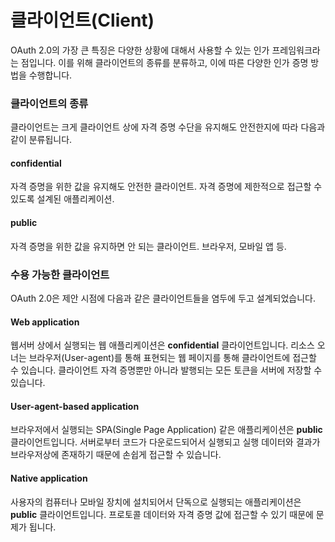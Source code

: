 # 클라이언트\(Client\)

OAuth 2.0의 가장 큰 특징은 다양한 상황에 대해서 사용할 수 있는 인가 프레임워크라는 점입니다. 이를 위해 클라이언트의 종류를 분류하고, 이에 따른 다양한 인가 증명 방법을 수행합니다.

### 클라이언트의 종류

클라이언트는 크게 클라이언트 상에 자격 증명 수단을 유지해도 안전한지에 따라 다음과 같이 분류됩니다.

#### confidential

자격 증명을 위한 값을 유지해도 안전한 클라이언트. 자격 증명에 제한적으로 접근할 수 있도록 설계된 애플리케이션.

#### public

자격 증명을 위한 값을 유지하면 안 되는 클라이언트. 브라우저, 모바일 앱 등.

### 수용 가능한 클라이언트

OAuth 2.0은 제안 시점에 다음과 같은 클라이언트들을 염두에 두고 설계되었습니다.

#### Web application

웹서버 상에서 실행되는 웹 애플리케이션은 **confidential** 클라이언트입니다. 리소스 오너는 브라우저\(User-agent\)를 통해 표현되는 웹 페이지를 통해 클라이언트에 접근할 수 있습니다. 클라이언트 자격 증명뿐만 아니라 발행되는 모든 토큰을 서버에 저장할 수 있습니다.

#### User-agent-based application

브라우저에서 실행되는 SPA\(Single Page Application\) 같은 애플리케이션은 **public** 클라이언트입니다. 서버로부터 코드가 다운로드되어서 실행되고 실행 데이터와 결과가 브라우저상에 존재하기 때문에 손쉽게 접근할 수 있습니다.

#### Native application

사용자의 컴퓨터나 모바일 장치에 설치되어서 단독으로 실행되는 애플리케이션은 **public** 클라이언트입니다. 프로토콜 데이터와 자격 증명 값에 접근할 수 있기 때문에 문제가 됩니다.

